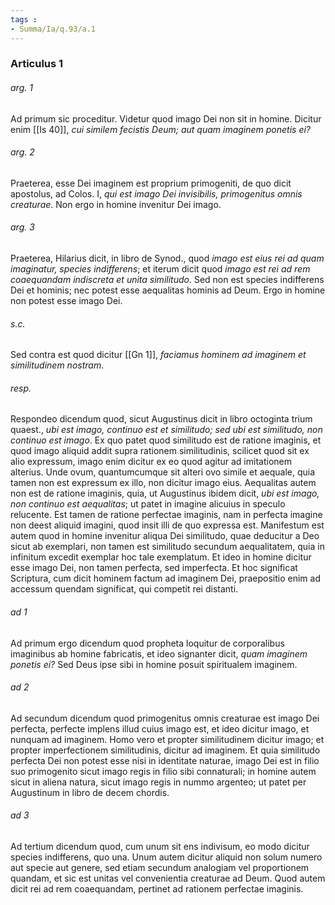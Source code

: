 ```yaml
---
tags : 
- Summa/Ia/q.93/a.1
---
```


### Articulus 1

###### arg. 1
Ad primum sic proceditur. Videtur quod imago Dei non sit in homine. Dicitur enim [[Is 40]], *cui similem fecistis Deum; aut quam imaginem ponetis ei?*

###### arg. 2
Praeterea, esse Dei imaginem est proprium primogeniti, de quo dicit apostolus, ad Colos. I, *qui est imago Dei invisibilis, primogenitus omnis creaturae*. Non ergo in homine invenitur Dei imago.

###### arg. 3
Praeterea, Hilarius dicit, in libro de Synod., quod *imago est eius rei ad quam imaginatur, species indifferens*; et iterum dicit quod *imago est rei ad rem coaequandam indiscreta et unita similitudo*. Sed non est species indifferens Dei et hominis; nec potest esse aequalitas hominis ad Deum. Ergo in homine non potest esse imago Dei.

###### s.c.
Sed contra est quod dicitur [[Gn 1]], *faciamus hominem ad imaginem et similitudinem nostram*.

###### resp.
Respondeo dicendum quod, sicut Augustinus dicit in libro octoginta trium quaest., *ubi est imago, continuo est et similitudo; sed ubi est similitudo, non continuo est imago*. Ex quo patet quod similitudo est de ratione imaginis, et quod imago aliquid addit supra rationem similitudinis, scilicet quod sit ex alio expressum, imago enim dicitur ex eo quod agitur ad imitationem alterius. Unde ovum, quantumcumque sit alteri ovo simile et aequale, quia tamen non est expressum ex illo, non dicitur imago eius. Aequalitas autem non est de ratione imaginis, quia, ut Augustinus ibidem dicit, *ubi est imago, non continuo est aequalitas*; ut patet in imagine alicuius in speculo relucente. Est tamen de ratione perfectae imaginis, nam in perfecta imagine non deest aliquid imagini, quod insit illi de quo expressa est. Manifestum est autem quod in homine invenitur aliqua Dei similitudo, quae deducitur a Deo sicut ab exemplari, non tamen est similitudo secundum aequalitatem, quia in infinitum excedit exemplar hoc tale exemplatum. Et ideo in homine dicitur esse imago Dei, non tamen perfecta, sed imperfecta. Et hoc significat Scriptura, cum dicit hominem factum ad imaginem Dei, praepositio enim ad accessum quendam significat, qui competit rei distanti.

###### ad 1
Ad primum ergo dicendum quod propheta loquitur de corporalibus imaginibus ab homine fabricatis, et ideo signanter dicit, *quam imaginem ponetis ei?* Sed Deus ipse sibi in homine posuit spiritualem imaginem.

###### ad 2
Ad secundum dicendum quod primogenitus omnis creaturae est imago Dei perfecta, perfecte implens illud cuius imago est, et ideo dicitur imago, et nunquam ad imaginem. Homo vero et propter similitudinem dicitur imago; et propter imperfectionem similitudinis, dicitur ad imaginem. Et quia similitudo perfecta Dei non potest esse nisi in identitate naturae, imago Dei est in filio suo primogenito sicut imago regis in filio sibi connaturali; in homine autem sicut in aliena natura, sicut imago regis in nummo argenteo; ut patet per Augustinum in libro de decem chordis.

###### ad 3
Ad tertium dicendum quod, cum unum sit ens indivisum, eo modo dicitur species indifferens, quo una. Unum autem dicitur aliquid non solum numero aut specie aut genere, sed etiam secundum analogiam vel proportionem quandam, et sic est unitas vel convenientia creaturae ad Deum. Quod autem dicit rei ad rem coaequandam, pertinet ad rationem perfectae imaginis.

